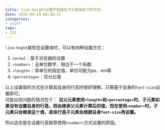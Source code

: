 ```yaml
---
title: line-height设置不同值在子元素继承下的不同
date: 2018-04-19 00:28:13
categories:
- stuff
tags:
- CSS
---
```


`line-heght`属性在设置值时，可以有四种设置方式：
1. `normal`：基于浏览器的设置
2. `<number>`：无单位数字，相当于一个系数
3. `<length>`：带单位的指定值，单位可能为px、em等
4. `<percentage>`：百分比值

以上设置值的方式在计算其自身的行高时很好理解，只需基于自身的`font-size`设置即可。  
可能出现问题的情况在于：
**当父元素使用`<length>`和`<percentage>`时，子元素如果没有设置自身的行高，则会继承父元素计算后的值，而在使用`<number>`时，子元素只会继承这个值，具体行高子元素会根据自身`font-size`再设置。**

所以这也是在设置行高推荐使用`<number>`方式设置的原因。
